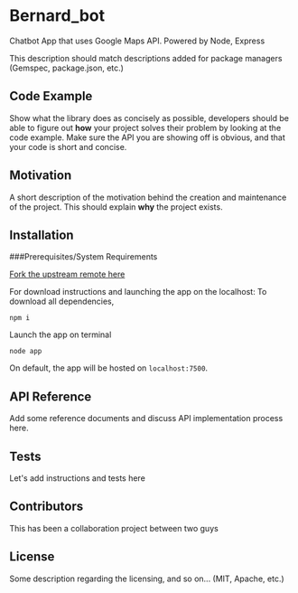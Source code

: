 # Bernard_bot
Chatbot App that uses Google Maps API. Powered by Node, Express

This description should match descriptions added for package managers (Gemspec, package.json, etc.)

## Code Example

Show what the library does as concisely as possible, developers should be able to figure out **how** your project solves their problem by looking at the code example. Make sure the API you are showing off is obvious, and that your code is short and concise.

## Motivation

A short description of the motivation behind the creation and maintenance of the project. This should explain **why** the project exists.

## Installation

###Prerequisites/System Requirements

[Fork the upstream remote here](https://github.com/JustinHenderson88/Bernard_bot)

For download instructions and launching the app on the localhost:
To download all dependencies,
```
npm i
```
Launch the app on terminal
```
node app
``` 
On default, the app will be hosted on `localhost:7500`.

## API Reference

Add some reference documents and discuss API implementation process here.

## Tests

Let's add instructions and tests here

## Contributors

This has been a collaboration project between two guys 

## License

Some description regarding the licensing, and so on... (MIT, Apache, etc.)